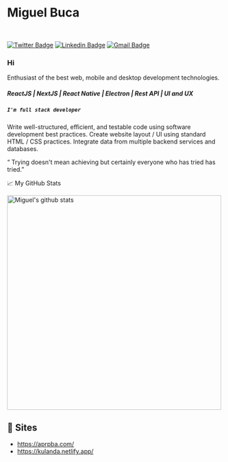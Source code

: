 
# Miguel Buca


<br/>

[![Twitter Badge](https://img.shields.io/badge/-My%20Portifolio-050f2c?style=flat-square&labelColor=0c93e4&logo=internet-explorer&logoColor=white&link=https://miguelbuca.netlify.app/)](https://miguelbuca.netlify.app/) 
[![Linkedin Badge](https://img.shields.io/badge/-Miguel%20Buca-050f2c?style=flat-square&labelColor=0c93e4&logo=Linkedin&logoColor=white&link=https://www.linkedin.com/in/miguel-buca-8691a21b6/)](https://www.linkedin.com/in/miguel-buca-8691a21b6/) 
[![Gmail Badge](https://img.shields.io/badge/-migueldossantosRJ45@gmail.com-050f2c?style=flat-square&labelColor=0c93e4&logo=Gmail&logoColor=white&link=mailto:migueldossantosRJ45@gmail.com)](mailto:migueldossantosRJ45@gmail.com)

### Hi

Enthusiast of the best web, mobile and desktop development technologies.

##### ReactJS | NextJS | React Native | Electron | Rest API | UI and UX

##### `I'm full stack developer`

Write well-structured, efficient, and testable code using software development best practices. Create website layout / UI using standard HTML / CSS practices. Integrate data from multiple backend services and databases.


“  Trying doesn't mean achieving but certainly everyone who has tried has tried.”

📈 My GitHub Stats
<p>
  <a href="https://github.com/miguelbuca?tab=repositories">
    <img  width="500" height="auto" alt="Miguel's github stats" 
          src="https://github-readme-stats.vercel.app/api?username=miguelbuca&show_icons=true&theme=algolia&count_private=true" />
  </a>
</p>

## 🎯 Sites

- https://aprpba.com/
- https://kulanda.netlify.app/



